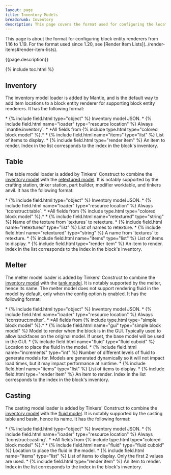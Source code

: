 ```yaml
---
layout: page
title: Inventory Models
breadcrumb: Inventory
description: This page covers the format used for configuring the location of items in Mantle inventory block entity renderers between 1.16 and 1.19. This format populated the data using custom model loaders, which was then fetched at runtime by the block entity renderer.
---
```

<div class="hatnote" markdown=1>
This page is about the format for configuring block entity renderers from 1.16 to 1.19. For the format used since 1.20, see [Render Item Lists](../render-items#render-item-lists).
</div>

{{page.description}}

{% include toc.html %}

## Inventory

The inventory model loader is added by Mantle, and is the default way to add item locations to a block entity renderer for supporting block entity renderers. It has the following format:

<div class="treeview" markdown=1>
* {% include field.html type="object" %} Inventory model JSON.
    * {% include field.html name="loader" type="resource location" %} Always `mantle:inventory`.
    * *All fields from {% include type.html type="colored block model" %}.*
    * {% include field.html name="items" type="list" %} List of items to display.
        * {% include field.html type="render item" %} An item to render. Index in the list corresponds to the index in the block's inventory.
</div>

## Table

The table model loader is added by Tinkers' Construct to combine the [inventory model](#inventory) with the [retextured model](../retextured). It is notably supported by the crafting station, tinker station, part builder, modifier worktable, and tinkers anvil. It has the following format:

<div class="treeview" markdown=1>
* {% include field.html type="object" %} Inventory model JSON.
    * {% include field.html name="loader" type="resource location" %} Always `tconstruct:table`.
    * *All fields from {% include type.html type="colored block model" %}.*
    * {% include field.html name="retextured" type="string" %} Name of the texture from `textures` to retexture.
    * {% include field.html name="retextured" type="list" %} List of names to retexture.
        * {% include field.html name="retextured" type="string" %} A name from `textures` to retexture.
    * {% include field.html name="items" type="list" %} List of items to display.
        * {% include field.html type="render item" %} An item to render. Index in the list corresponds to the index in the block's inventory.
</div>

## Melter

The melter model loader is added by Tinkers' Construct to combine the [inventory model](#inventory) with the [tank model](../tank). It is notably supported by the melter, hence its name. The melter model does not support rendering fluid in the model by default, only when the config option is enabled. It has the following format:

<div class="treeview" markdown=1>
* {% include field.html type="object" %} Inventory model JSON.
    * {% include field.html name="loader" type="resource location" %} Always `tconstruct:melter`.
    * *All fields from {% include type.html type="simple block model" %}.*
    * {% include field.html name="gui" type="simple block model" %} Model to render when the block is in the GUI. Typically used to allow backfaces on the original model. If unset, the base model will be used in the GUI.
    * {% include field.html name="fluid" type="fluid cuboid" %} Location to place the fluid in the model.
        * {% include field.html name="increments" type="int" %} Number of different levels of fluid to generate models for. Models are generated dynamically so it will not impact load times, but it may impact performance at runtime.
    * {% include field.html name="items" type="list" %} List of items to display.
        * {% include field.html type="render item" %} An item to render. Index in the list corresponds to the index in the block's inventory.
</div>

## Casting

The casting model loader is added by Tinkers' Construct to combine the [inventory model](#inventory) with the [fluid model](../fluids). It is notably supported by the casting table and basin, hence its name. It has the following format:

<div class="treeview" markdown=1>
* {% include field.html type="object" %} Inventory model JSON.
    * {% include field.html name="loader" type="resource location" %} Always `tconstruct:casting`.
    * *All fields from {% include type.html type="colored block model" %}.*
    * {% include field.html name="fluid" type="fluid cuboid" %} Location to place the fluid in the model.
    * {% include field.html name="items" type="list" %} List of items to display. Only the first 2 values are used.
        * {% include field.html type="render item" %} An item to render. Index in the list corresponds to the index in the block's inventory.
</div>

